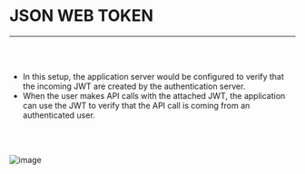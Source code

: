 # JSON WEB TOKEN
----------------

<br>
<br>

- In this setup, the application server would be configured to verify that the incoming JWT are created by the authentication server.
- When the user makes API calls with the attached JWT, the application can use the JWT to verify that the API call is coming from an authenticated user.


<br>
<br>



![image](https://user-images.githubusercontent.com/85440714/212524715-92728f81-0093-438d-bf2b-d824371c6d25.png)

